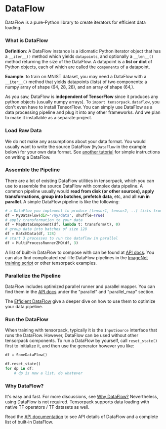 
# DataFlow

DataFlow is a pure-Python library to create iterators for efficient data loading.

### What is DataFlow

**Definition**: A DataFlow instance is a idiomatic Python iterator object that has a `__iter__()` method
which yields `datapoints`, and optionally a `__len__()` method returning the size of the DataFlow.
A datapoint is a **list or dict** of Python objects, each of which are called the `components` of a datapoint.

**Example**: to train on MNIST dataset, you may need a DataFlow with a `__iter__()` method
that yields datapoints (lists) of two components:
a numpy array of shape (64, 28, 28), and an array of shape (64,).

As you saw,
DataFlow is __independent of TensorFlow__ since it produces any python objects
(usually numpy arrays).
To `import tensorpack.dataflow`, you don't even have to install TensorFlow.
You can simply use DataFlow as a data processing pipeline and plug it into any other frameworks.
And we plan to make it installable as a separate project.

### Load Raw Data
We do not make any assumptions about your data format.
You would usually want to write the source DataFlow (`MyDataFlow` in the example below) for your own data format.
See [another tutorial](extend/dataflow.html) for simple instructions on writing a DataFlow.

### Assemble the Pipeline
There are a lot of existing DataFlow utilities in tensorpack, which you can use to assemble
the source DataFlow with complex data pipeline.
A common pipeline usually would 
__read from disk (or other sources), 
apply transformations, 
group into batches, prefetch data__, etc, and all __run in parallel__.
A simple DataFlow pipeline is like the following:

````python
# a DataFlow you implement to produce [tensor1, tensor2, ..] lists from whatever sources:
df = MyDataFlow(dir='/my/data', shuffle=True)
# apply transformation to your data
df = MapDataComponent(df, lambda t: transform(t), 0)
# group data into batches of size 128
df = BatchData(df, 128)
# start 3 processes to run the dataflow in parallel
df = MultiProcessRunnerZMQ(df, 3)
````

A list of built-in DataFlow to compose with can be found at [API docs](../modules/dataflow.html).
You can also find complicated real-life DataFlow pipelines in the [ImageNet training script](../examples/ImageNetModels/imagenet_utils.py)
or other tensorpack examples.

### Parallelize the Pipeline

DataFlow includes optimized parallel runner and parallel mapper.
You can find them in the [API docs](../modules/dataflow.html) under the
"parallel" and "parallel_map" section.

The [Efficient DataFlow](efficient-dataflow.html) give a deeper dive
on how to use them to optimize your data pipeline.

### Run the DataFlow

When training with tensorpack, typically it is the `InputSource` interface that runs the DataFlow.
However, DataFlow can be used without other tensorpack components.
To run a DataFlow by yourself, call `reset_state()` first to initialize it,
and then use the generator however you like:

```python
df = SomeDataFlow()

df.reset_state()
for dp in df:
    # dp is now a list. do whatever
```

### Why DataFlow?

It's easy and fast. For more discussions, see [Why DataFlow?](/tutorial/philosophy/dataflow.html)
Nevertheless, using DataFlow is not required. 
Tensorpack supports data loading with native TF operators / TF datasets as well.

Read the [API documentation](../../modules/dataflow.html)
to see API details of DataFlow and a complete list of built-in DataFlow.

